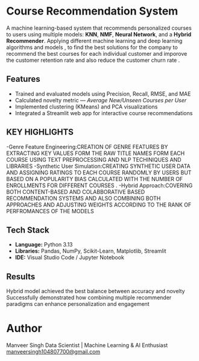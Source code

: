 #  Course Recommendation System

A machine learning-based system that recommends personalized courses to users using multiple models: **KNN**, **NMF**, **Neural Network**, and a **Hybrid Recommender**.
Applying different machine learning and deep learning algorithms and models , to find the best solutions for the company to recommend the best courses for each individual customer and imporove the customer retention rate and also reduce the customer churn rate .

##  Features
- Trained and evaluated models using Precision, Recall, RMSE, and MAE
- Calculated novelty metric — *Average New/Unseen Courses per User*
- Implemented clustering (KMeans) and PCA visualizations
- Integrated a Streamlit web app for interactive course recommendations

## KEY HIGHLIGHTS
-Genre Feature Engineering:CREATION OF GENRE FEATURES BY EXTRACTING KEY VALUES FORM THE RAW TITLE NAMES FORM EACH COURSE USING TEXT PREPROCESSING AND NLP TECHINIQUES AND LIBRARIES
-Synthetic User Simulation:CREATING SYNTHETIC USER DATA AND ASSIGNING RATINGS TO EACH COURSE RANDOMLY BY USERS BUT BASED ON A POPULARITY BIAS CALCULATED WITH THE NUMBER OF ENROLLMENTS FOR DIFFERENT COURSES .
-Hybrid Approach:COVERING BOTH CONTENT-BASED AND COLABBORATIVE BASED RECOMMENDATION SYSTEMS AND ALSO COMBINING BOTH APPROACHES AND ADJUSTING WEIGHTS ACCORDING TO THE RANK OF PERFROMANCES OF THE MODELS

##  Tech Stack
- **Language:** Python 3.13  
- **Libraries:** Pandas, NumPy, Scikit-Learn, Matplotlib, Streamlit  
- **IDE:** Visual Studio Code / Jupyter Notebook

## Results

Hybrid model achieved the best balance between accuracy and novelty
Successfully demonstrated how combining multiple recommender paradigms can enhance personalization and engagement

# Author
Manveer Singh
Data Scientist | Machine Learning & AI Enthusiast
manveersingh104807700@gmail.com

